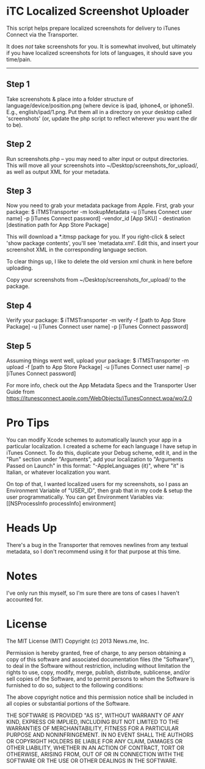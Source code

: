 iTC Localized Screenshot Uploader
=================================

This script helps prepare localized screenshots for delivery to iTunes Connect via the Transporter.

It does *not* take screenshots for you. It is somewhat involved, but ultimately if you have localized screenshots for lots of languages, it should save you time/pain.

***

## Step 1
Take screenshots & place into a folder structure of language/device/position.png (where device is ipad, iphone4, or iphone5). E.g., english/ipad/1.png. Put them all in a directory on your desktop called 'screenshots' (or, update the php script to reflect wherever you want the dir to be).

## Step 2
Run screenshots.php – you may need to alter input or output directories.  This will move all your screenshots into ~/Desktop/screenshots_for_upload/, as well as output XML for your metadata.

## Step 3
Now you need to grab your metadata package from Apple.  First, grab your package:
$ iTMSTransporter -m lookupMetadata -u [iTunes Connect user
name] -p [iTunes Connect password] -vendor_id [App SKU] -
destination [destination path for App Store Package]

This will download a *.itmsp package for you. If you right-click & select 'show package contents', you'll see 'metadata.xml'. Edit this, and insert your screenshot XML in the corresponding language section.

To clear things up, I like to delete the old version xml chunk in here before uploading. 

Copy your screenshots from ~/Desktop/screenshots_for_upload/ to the package. 

## Step 4
Verify your package:
$ iTMSTransporter -m verify -f [path to App Store Package] -u
[iTunes Connect user name] -p [iTunes Connect password]

## Step 5
Assuming things went well, upload your package:
$ iTMSTransporter -m upload -f [path to App Store Package] -u
[iTunes Connect user name] -p [iTunes Connect password]


For more info, check out the App Metadata Specs and the Transporter User Guide from https://itunesconnect.apple.com/WebObjects/iTunesConnect.woa/wo/2.0


# Pro Tips
You can modify Xcode schemes to automatically launch your app in a particular localization. I created a scheme for each language I have setup in iTunes Connect. To do this, duplicate your Debug scheme, edit it, and in the "Run" section under "Arguments", add your localization to "Arguments Passed on Launch" in this format: "-AppleLanguages (it)", where "it" is Italian, or whatever localization you want.

On top of that, I wanted localized users for my screenshots, so I pass an Environment Variable of "USER_ID", then grab that in my code & setup the user programmatically. You can get Environment Variables via:
[[NSProcessInfo processInfo] environment]


# Heads Up
There's a bug in the Transporter that removes newlines from any textual metadata, so I don't recommend using it for that purpose at this time.


# Notes
I've only run this myself, so I'm sure there are tons of cases I haven't accounted for.


# License
The MIT License (MIT)
Copyright (c) 2013 News.me, Inc.
 
Permission is hereby granted, free of charge, to any person obtaining a copy of this software and associated documentation files (the "Software"), to deal in the Software without restriction, including without limitation the rights to use, copy, modify, merge, publish, distribute, sublicense, and/or sell copies of the Software, and to permit persons to whom the Software is furnished to do so, subject to the following conditions:
 
The above copyright notice and this permission notice shall be included in all copies or substantial portions of the Software.
 
THE SOFTWARE IS PROVIDED "AS IS", WITHOUT WARRANTY OF ANY KIND, EXPRESS OR IMPLIED, INCLUDING BUT NOT LIMITED TO THE WARRANTIES OF MERCHANTABILITY, FITNESS FOR A PARTICULAR PURPOSE AND NONINFRINGEMENT. IN NO EVENT SHALL THE AUTHORS OR COPYRIGHT HOLDERS BE LIABLE FOR ANY CLAIM, DAMAGES OR OTHER LIABILITY, WHETHER IN AN ACTION OF CONTRACT, TORT OR OTHERWISE, ARISING FROM, OUT OF OR IN CONNECTION WITH THE SOFTWARE OR THE USE OR OTHER DEALINGS IN THE SOFTWARE.

